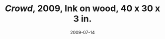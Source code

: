 ---
layout: allpaintingdetail
title:  <i>Crowd</i>, 2009, Ink on wood, 40 x 30 x 3 in. 
date:   2009-07-14
image: Taeyoon_Choi_Crowd_2015_LKJ_9425.jpg
meta:
orientation:
alt-text: "Cartoon figures of faces, stacked on top of each other. Four faces in an array. The center four faces are colored with orange paint. The piece is constructed of irregular shape that looks like a tombstone."
order:
---